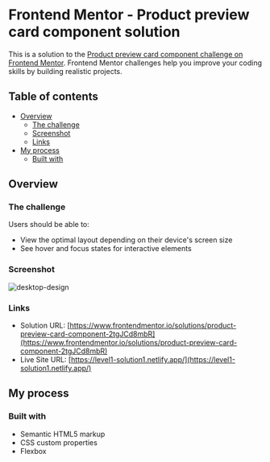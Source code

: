 # Frontend Mentor - Product preview card component solution

This is a solution to the [Product preview card component challenge on Frontend Mentor](https://www.frontendmentor.io/challenges/product-preview-card-component-GO7UmttRfa). Frontend Mentor challenges help you improve your coding skills by building realistic projects.

## Table of contents

- [Overview](#overview)
  - [The challenge](#the-challenge)
  - [Screenshot](#screenshot)
  - [Links](#links)
- [My process](#my-process)
  - [Built with](#built-with)

## Overview

### The challenge

Users should be able to:

- View the optimal layout depending on their device's screen size
- See hover and focus states for interactive elements

### Screenshot

![desktop-design](https://user-images.githubusercontent.com/76922296/209276893-7c2e5818-88d4-4495-9905-a78270662f04.jpg)

### Links

- Solution URL: [https://www.frontendmentor.io/solutions/product-preview-card-component-2tgJCd8mbR](https://www.frontendmentor.io/solutions/product-preview-card-component-2tgJCd8mbR)
- Live Site URL: [https://level1-solution1.netlify.app/](https://level1-solution1.netlify.app/)

## My process

### Built with

- Semantic HTML5 markup
- CSS custom properties
- Flexbox
